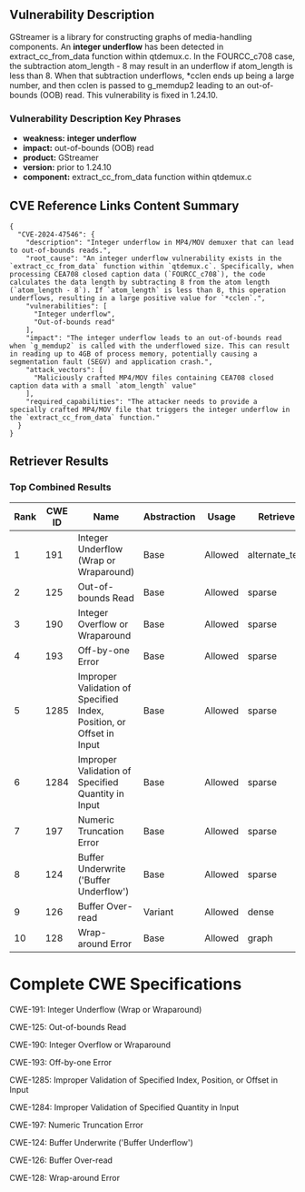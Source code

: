 ## Vulnerability Description
GStreamer is a library for constructing graphs of media-handling components. An **integer underflow** has been detected in extract_cc_from_data function within qtdemux.c. In the FOURCC_c708 case, the subtraction atom_length - 8 may result in an underflow if atom_length is less than 8. When that subtraction underflows, *cclen ends up being a large number, and then cclen is passed to g_memdup2 leading to an out-of-bounds (OOB) read. This vulnerability is fixed in 1.24.10.

### Vulnerability Description Key Phrases
- **weakness:** **integer underflow**
- **impact:** out-of-bounds (OOB) read
- **product:** GStreamer
- **version:** prior to 1.24.10
- **component:** extract_cc_from_data function within qtdemux.c

## CVE Reference Links Content Summary
```
{
  "CVE-2024-47546": {
    "description": "Integer underflow in MP4/MOV demuxer that can lead to out-of-bounds reads.",
    "root_cause": "An integer underflow vulnerability exists in the `extract_cc_from_data` function within `qtdemux.c`. Specifically, when processing CEA708 closed caption data (`FOURCC_c708`), the code calculates the data length by subtracting 8 from the atom length (`atom_length - 8`). If `atom_length` is less than 8, this operation underflows, resulting in a large positive value for `*cclen`.",
    "vulnerabilities": [
      "Integer underflow",
      "Out-of-bounds read"
    ],
    "impact": "The integer underflow leads to an out-of-bounds read when `g_memdup2` is called with the underflowed size. This can result in reading up to 4GB of process memory, potentially causing a segmentation fault (SEGV) and application crash.",
    "attack_vectors": [
      "Maliciously crafted MP4/MOV files containing CEA708 closed caption data with a small `atom_length` value"
    ],
    "required_capabilities": "The attacker needs to provide a specially crafted MP4/MOV file that triggers the integer underflow in the `extract_cc_from_data` function."
  }
}
```

## Retriever Results

### Top Combined Results

| Rank | CWE ID | Name | Abstraction | Usage  | Retrievers | Individual Scores |
|------|--------|------|-------------|-------|------------|-------------------|
| 1 | 191 | Integer Underflow (Wrap or Wraparound) | Base | Allowed | alternate_terms | 1.000 |
| 2 | 125 | Out-of-bounds Read | Base | Allowed | sparse | 0.417 |
| 3 | 190 | Integer Overflow or Wraparound | Base | Allowed | sparse | 0.407 |
| 4 | 193 | Off-by-one Error | Base | Allowed | sparse | 0.397 |
| 5 | 1285 | Improper Validation of Specified Index, Position, or Offset in Input | Base | Allowed | sparse | 0.390 |
| 6 | 1284 | Improper Validation of Specified Quantity in Input | Base | Allowed | sparse | 0.382 |
| 7 | 197 | Numeric Truncation Error | Base | Allowed | sparse | 0.375 |
| 8 | 124 | Buffer Underwrite ('Buffer Underflow') | Base | Allowed | sparse | 0.371 |
| 9 | 126 | Buffer Over-read | Variant | Allowed | dense | 0.486 |
| 10 | 128 | Wrap-around Error | Base | Allowed | graph | 0.002 |



# Complete CWE Specifications

CWE-191: Integer Underflow (Wrap or Wraparound)

CWE-125: Out-of-bounds Read

CWE-190: Integer Overflow or Wraparound

CWE-193: Off-by-one Error

CWE-1285: Improper Validation of Specified Index, Position, or Offset in Input

CWE-1284: Improper Validation of Specified Quantity in Input

CWE-197: Numeric Truncation Error

CWE-124: Buffer Underwrite ('Buffer Underflow')

CWE-126: Buffer Over-read

CWE-128: Wrap-around Error